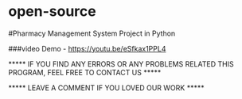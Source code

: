 # open-source
#Pharmacy Management System Project in Python


###video Demo - https://youtu.be/eSfkax1PPL4

***** IF YOU FIND ANY ERRORS OR ANY PROBLEMS RELATED THIS PROGRAM, FEEL FREE TO CONTACT US *****  


***** LEAVE A COMMENT IF YOU LOVED OUR WORK *****
